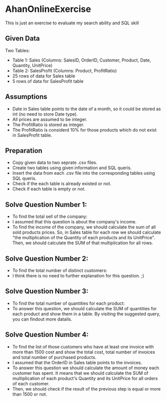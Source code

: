 # AhanOnlineExercise
This is just an exercise to evaluate my search ability and SQL skill
## Given Data
Two Tables:
* Table 1: Sales (Columns: SalesID, OrderID, Customer, Product, Date, Quantity, UnitPrice)
* Table 2: SalesProfit (Columns: Product, ProfitRatio)
* 25 rows of data for Sales table
* 5 rows of data for SalesProfit table
## Assumptions
* Date in Sales table points to the date of a month, so it could be stored as int (no need to store Date type).
* All prices are assumed to be integer.
* The ProfitRatio is stored as integer.
* The ProfitRatio is considerd 10% for those products which do not exist in SalesProfit table.
## Preparation
* Copy given data to two seprate .csv files.
* Create two tables using given information and SQL queris.
* Insert the data from each .csv file into the corresponding tables using SQL queris.
* Check if the each table is already existed or not.
* Check if each table is empty or not.
## Solve Question Number 1:
* To find the total sell of the company:
* I assumed that this question is about the company's income.
* To find the income of the company, we should calculate the sum of all sold products prices. So, in Sales table for each row we should calculate "the multiplication of the Quantity of each products and its UnitPrice". Then, we should calculate the SUM of that multiplication for all rows.
## Solve Question Number 2:
* To find the total number of distinct customers:
* I think there is no need to further explanation for this question. ;)
## Solve Question Number 3:
* To find the total number of quantities for each product:
* To answer this question, we should calculate the SUM of quantities for each product and show them in a table. By visiting the suggested query, you can findout more datails.
## Solve Question Number 4:
* To find the list of those customers who have at least one invoice with more than 1500 cost and show the total cost, total number of invoices and total number of purchased products.
* I assumed that the OrderID in Sales table points to the invoices.
* To answer this question we should calculate the amount of money each customer has spent. It means that we should calculate the SUM of multiplication of each product's Quantity and its UnitPrice for all orders of each customer.
* Then, we should check if the result of the previous step is equal or more than 1500 or not.


